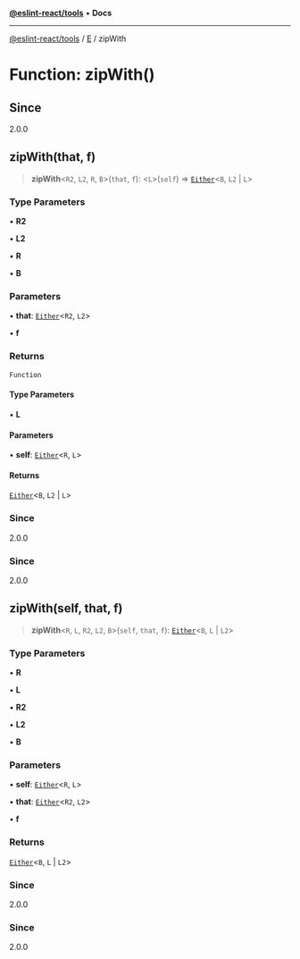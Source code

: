 [**@eslint-react/tools**](../../../README.md) • **Docs**

***

[@eslint-react/tools](../../../README.md) / [E](../README.md) / zipWith

# Function: zipWith()

## Since

2.0.0

## zipWith(that, f)

> **zipWith**\<`R2`, `L2`, `R`, `B`\>(`that`, `f`): \<`L`\>(`self`) => [`Either`](../type-aliases/Either.md)\<`B`, `L2` \| `L`\>

### Type Parameters

• **R2**

• **L2**

• **R**

• **B**

### Parameters

• **that**: [`Either`](../type-aliases/Either.md)\<`R2`, `L2`\>

• **f**

### Returns

`Function`

#### Type Parameters

• **L**

#### Parameters

• **self**: [`Either`](../type-aliases/Either.md)\<`R`, `L`\>

#### Returns

[`Either`](../type-aliases/Either.md)\<`B`, `L2` \| `L`\>

### Since

2.0.0

### Since

2.0.0

## zipWith(self, that, f)

> **zipWith**\<`R`, `L`, `R2`, `L2`, `B`\>(`self`, `that`, `f`): [`Either`](../type-aliases/Either.md)\<`B`, `L` \| `L2`\>

### Type Parameters

• **R**

• **L**

• **R2**

• **L2**

• **B**

### Parameters

• **self**: [`Either`](../type-aliases/Either.md)\<`R`, `L`\>

• **that**: [`Either`](../type-aliases/Either.md)\<`R2`, `L2`\>

• **f**

### Returns

[`Either`](../type-aliases/Either.md)\<`B`, `L` \| `L2`\>

### Since

2.0.0

### Since

2.0.0
